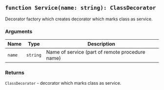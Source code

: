 ## `function Service(name: string): ClassDecorator`

Decorator factory which creates decorator which marks class as service.

### Arguments

| Name   | Type     | Description                                     |
| ------ | -------- | ----------------------------------------------- |
| `name` | `string` | Name of service (part of remote procedure name) |

### Returns

`ClassDecorator` - decorator which marks class as service.
